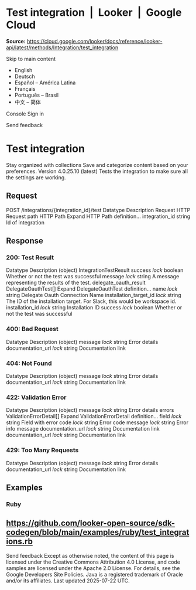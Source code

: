 # Test integration  |  Looker  |  Google Cloud

**Source:** https://cloud.google.com/looker/docs/reference/looker-api/latest/methods/Integration/test_integration

Skip to main content 


  * English
  * Deutsch
  * Español – América Latina
  * Français
  * Português – Brasil
  * 中文 – 简体

Console  Sign in


Send feedback 
#  Test integration
Stay organized with collections  Save and categorize content based on your preferences. 
Version 4.0.25.10 (latest) 
Tests the integration to make sure all the settings are working.
## Request
POST /integrations/{integration_id}/test 
Datatype
Description
Request
HTTP Request 
path
HTTP Path 
Expand HTTP Path definition... 
integration_id
string 
Id of integration
## Response
### 200: Test Result
Datatype
Description
(object)
IntegrationTestResult
success
_lock_
boolean 
Whether or not the test was successful
message
_lock_
string 
A message representing the results of the test.
delegate_oauth_result
DelegateOauthTest[] 
Expand DelegateOauthTest definition... 
name
_lock_
string 
Delegate Oauth Connection Name
installation_target_id
_lock_
string 
The ID of the installation target. For Slack, this would be workspace id.
installation_id
_lock_
string 
Installation ID
success
_lock_
boolean 
Whether or not the test was successful
### 400: Bad Request
Datatype
Description
(object)
message
_lock_
string 
Error details
documentation_url
_lock_
string 
Documentation link
### 404: Not Found
Datatype
Description
(object)
message
_lock_
string 
Error details
documentation_url
_lock_
string 
Documentation link
### 422: Validation Error
Datatype
Description
(object)
message
_lock_
string 
Error details
errors
ValidationErrorDetail[] 
Expand ValidationErrorDetail definition... 
field
_lock_
string 
Field with error
code
_lock_
string 
Error code
message
_lock_
string 
Error info message
documentation_url
_lock_
string 
Documentation link
documentation_url
_lock_
string 
Documentation link
### 429: Too Many Requests
Datatype
Description
(object)
message
_lock_
string 
Error details
documentation_url
_lock_
string 
Documentation link
## Examples
### Ruby
https://github.com/looker-open-source/sdk-codegen/blob/main/examples/ruby/test_integrations.rb   
---  
Send feedback 
Except as otherwise noted, the content of this page is licensed under the Creative Commons Attribution 4.0 License, and code samples are licensed under the Apache 2.0 License. For details, see the Google Developers Site Policies. Java is a registered trademark of Oracle and/or its affiliates.
Last updated 2025-07-22 UTC.


